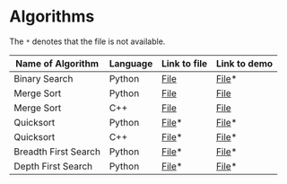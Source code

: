 # Algorithms

The `*` denotes that the file is not available.

Name of Algorithm | Language | Link to file | Link to demo 
------------------|----------|--------------|--------------
Binary Search | Python | [File](python/searching/binarysearch.py) | [File](python/searching/binarysearch_demo.py)*
Merge Sort | Python | [File](python/sorting/merge_sort.py) | [File](python/sorting/merge_sort_demo.py)
Merge Sort | C++ | [File](cpp/sorting/mergesort.cpp) | [File](https://github.com/advaithm582/algorithms/releases/tag/2021.11.15)
Quicksort | Python | [File](python/sorting/quicksort.py)* | [File](python/sorting/quicksort.py)*
Quicksort | C++ | [File](cpp/sorting/quicksort.cpp)* | [File]()*
Breadth First Search | Python | [File](python/graph/bfs.py)* | [File](python/graph/bfs_demo.py)*
Depth First Search | Python | [File](python/graph/dfs.py)* | [File](python/graph/dfs_demo.py)*
